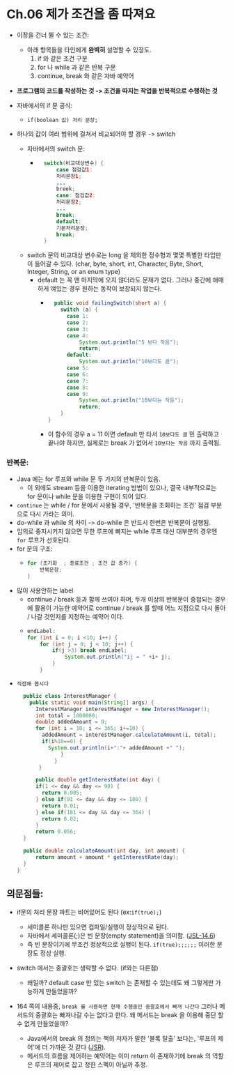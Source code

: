 # Ch.06 제가 조건을 좀 따져요
- 이장을 건너 뛸 수 있는 조건:
  - 아래 항목들을 타인에게 **완벽히** 설명할 수 있정도.
    1. if 와 같은 조건 구문
    2. for 나 while 과 같은 반복 구문
    3. continue, break 와 같은 자바 예약어

- **프로그램의 코드를 작성하는 것 -> 조건을 따지는 작업을 반복적으로 수행하는 것**
- 자바에서의 if 문 공식:
  - `if(boolean 값) 처리 문장;`
- 하나의 값이 여러 범위에 걸쳐서 비교되어야 할 경우 -> switch
  - 자바에서의 switch 문:
    - ```java
        switch(비교대상변수) {
            case 점검값1:
            처리문장1;
            ...
            breek;
            case: 점검값2:
            처리문장2;
            ...
            break;
            default:
            기본처리문장;
            break;
        }
        ```
  - switch 문의 비교대상 변수로는 long 을 제외한 정수형과 몇몇 특별한 타입만이 들어갈 수 있다. (char, byte, short, int, Character, Byte, Short, Integer, String, or an enum type)
    - default 는 꼭 맨 마지막에 오지 않더라도 문제가 없다. 그러나 중간에 애매하게 껴있는 경우 원하는 동작이 보장되지 않는다.
      - ```java
          public void failingSwitch(short a) {
            switch (a) {
              case 1:
              case 2:
              case 3:
              case 4:
                  System.out.println("5 보다 작음");
                  return;
              default:
                  System.out.println("10보다도 큼");
              case 5:
              case 6:
              case 7:
              case 8:
              case 9:
                  System.out.println("10보다는 작음");
                  return;
            }
        }
        ```
      - 이 함수의 경우 a = 11 이면 default 만 타서 `10보다도 큼` 민 츨력하고 끝나야 하지만, 실제로는 break 가 없어서 `10보다는 작음` 까지 출력됨. 

### 반복문:
- Java 에는 for 루프와 while 문 두 가지의 반복문이 있음.
  - 이 외에도 stream 등을 이용한 iterating 방법이 있으나, 결국 내부적으로는 for 문이나 while 문을 이용한 구현이 되어 있다.
- `continue` 는 while / for 문에서 사용될 경우, '반복문을 조회하는 조건' 점검 부분으로 다시 가라는 의미.
- do-while 과 while 의 차이 -> do-while 은 반드시 한번은 반복문이 실행됨. 
- 임의로 중지시키지 않으면 무한 루프에 빠지는 while 루프 대신 대부분의 경우엔 `for` 루프가 선호된다.
- for 문의 구조:
  - ```java
    for (초기화  ; 종료조건 ; 조건 값 증가) {
        반복문장;
    }
    ```
- 많이 사용안하는 label
  - continue / break 등과 함께 쓰여야 하며, 두개 이상의 반복문이 중첩되는 경우에 활용이 가능한 예약어로 continue / break 를 할때 어느 지점으로 다시 돌아 / 나갈 것인지를 지정하는 예약어 이다.
  - ```java
    endLabel:
    for (int i = 0; i <10; i++) {
        for (int j = 0; j < 10; j++) {
            if(j >3) break endLabel;
                System.out.println("ij = " +i+ j);
            }
	    }  
    ```
- `직접해 봅시다`
  ```java
    public class InterestManager {
      public static void main(String[] args) {
        InterestManager interestManager = new InterestManager();
        int total = 1000000;
        double addedAmount = 0;
        for (int i = 10; i <= 365; i+=10) {
          addedAmount = interestManager.calculateAmount(i, total);
          if(i%10==0) {
            System.out.println(i+":"+ addedAmount +" ");
                } 
              }  
         }

        public double getInterestRate(int day) {
        if(1 <= day && day <= 90) {
          return 0.005;
        } else if(91 <= day && day <= 180) {
          return 0.01;
        } else if(181 <= day && day <= 364) {
          return 0.02;
        }
        return 0.056;
    }

    public double calculateAmount(int day, int amount) {
        return amount + amount * getInterestRate(day);
    }
  }

## 의문점들:
- if문의 처리 문장 파트는 비어있어도 된다 (ex:`if(true);`)
  - 세미콜론 하나만 있으면 컴파일/실행이 정상적으로 된다.
  - 자바에서 세미콜론(;)은 빈 문장(empty statement)을 의미함. ([JSL-14.6](https://docs.oracle.com/javase/specs/jls/se11/html/jls-14.html#jls-14.6))
  - 즉 빈 문장이기에 무조건 정상적으로 실행이 된다. `if(true);;;;;;` 이러한 문장도 정상 실행.

- switch 에서는 중괄호는 생략할 수 없다. (if와는 다른점)
  - 왜일까? default case 만 있는 switch 는 존재할 수 있는데도 왜 그렇게만 가능하게 만들었을까?
  
- 164 쪽의 내용중, `break 를 사용하면 현재 수행중인 중괄호에서 빠져 나간다` 그러나 메서드의 중괄호는 빠져나갈 수는 없다고 한다. 왜 메서드는 break 을 이용해 중단 할 수 없게 만들었을까?
  - Java에서의 break 의 정의는 책의 저자가 말한 '블록 탈출' 보다는, '루프의 제어'에 더 가까운 것 같다 ([JSR](https://docs.oracle.com/javase/specs/jls/se21/html/jls-14.html#jls-14.15)). 
  - 메서드의 흐름을 제어하는 예약어는 이미 return 이 존재하기에 break 의 역할은 루프의 제어로 잡고 정한 스펙이 아닐까 추정.